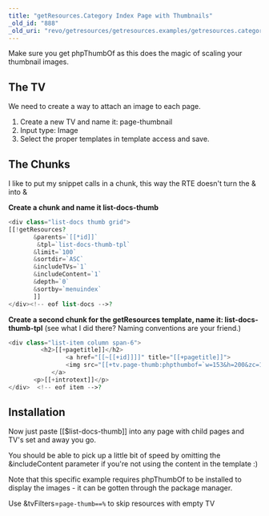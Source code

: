 ```yaml
---
title: "getResources.Category Index Page with Thumbnails"
_old_id: "888"
_old_uri: "revo/getresources/getresources.examples/getresources.category-index-page-with-thumbnails"
---
```


 Make sure you get phpThumbOf as this does the magic of scaling your thumbnail images.

## The TV

 We need to create a way to attach an image to each page.

1. Create a new TV and name it: page-thumbnail
2. Input type: Image
3. Select the proper templates in template access and save.

## The Chunks

 I like to put my snippet calls in a chunk, this way the RTE doesn't turn the & into &amp;

 **Create a chunk and name it list-docs-thumb**

 ``` php 
<div class="list-docs thumb grid">
 [[!getResources?  
        &parents=`[[*id]]` 
         &tpl=`list-docs-thumb-tpl`  
        &limit=`100`  
        &sortdir=`ASC`  
        &includeTVs=`1`  
        &includeContent=`1`   
        &depth=`0`  
        &sortby=`menuindex`  
        ]]  
</div><!-- eof list-docs -->?
```

 **Create a second chunk for the getResources template, name it: list-docs-thumb-tpl** (see what I did there? Naming conventions are your friend.)

 ``` php 
<div class="list-item column span-6">
          <h2>[[+pagetitle]]</h2>
                 <a href="[[~[[+id]]]]" title="[[+pagetitle]]">     
                 <img src="[[+tv.page-thumb:phpthumbof=`w=153&h=200&zc=1`]]" alt="[[+pagetitle]]" />
             </a>  
        <p>[[+introtext]]</p>   
</div>  <!-- eof item -->?
```

## Installation

 Now just paste \[\[$list-docs-thumb\]\] into any page with child pages and TV's set and away you go.

 You should be able to pick up a little bit of speed by omitting the &includeContent parameter if you're not using the content in the template :)

 Note that this specific example requires phpThumbOf to be installed to display the images - it can be gotten through the package manager.

 Use &tvFilters=`page-thumb==%` to skip resources with empty TV